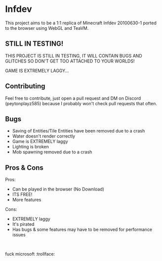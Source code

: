 # Infdev
This project aims to be a 1:1 replica of Minecraft Infdev 20100630-1 ported to the browser using WebGL and TeaVM.

## STILL IN TESTING!
THIS PROJECT IS STILL IN TESTING, IT WILL CONTAIN BUGS AND GLITCHES SO DON'T GET TOO ATTACHED TO YOUR WORLDS!

GAME IS EXTREMELY LAGGY...

## Contributing
Feel free to contribute, just open a pull request and DM on Discord (peytonplayz585) because I probably won't check pull requests that often.

## Bugs
- Saving of Entities/Tile Entities have been removed due to a crash
- Water doesn't render correctly
- Game is EXTREMELY laggy
- Lighting is broken
- Mob spawning removed due to a crash

## Pros & Cons

Pros:
- Can be played in the browser (No Download)
- ITS FREE!
- More features

Cons:
- EXTREMELY laggy
- It's pirated
- Has bugs & some features may have to be removed for performance issues

<br>

fuck microsoft :trollface:
<br>
